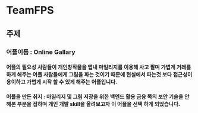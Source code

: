 # TeamFPS
## 주제
### 어플이름 : Online Gallary
#### 어플의 필요성 사람들이 개인창작물을 앱내 마일리지를 이용해 사고 팔며 가볍게 거래를 하게 해주는 어플 사람들에게 그림을 파는 것이기 때문에 현실에서 파는것 보다 접근성이 용이하고 가볍게 시작 할 수 있게 해주는 어플입니다.
#### 어플을 만든 취지 : 마일리지 및 그림 저장을 위한 백엔드 활용    금융 쪽의 보안 기술을 안해본 부분을 접하며 개인 개발 skill을 올려보고자 이 어플을 선택 하게 되었습니다.
